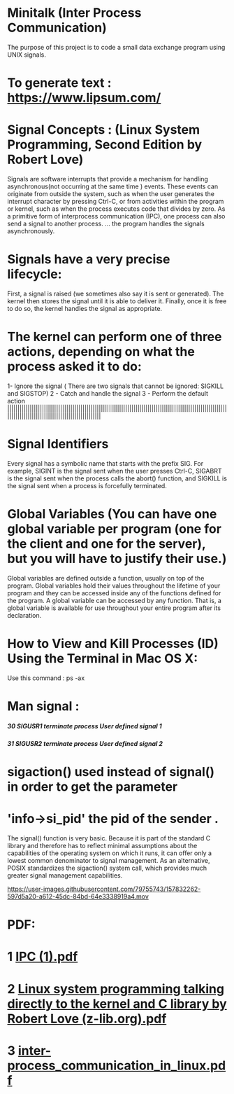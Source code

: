 # Minitalk (Inter Process Communication)
The purpose of this project is to code a small data exchange program using UNIX signals.

# To generate text : https://www.lipsum.com/

# Signal Concepts :  (Linux System Programming, Second Edition by Robert Love)

Signals are software interrupts that provide a mechanism for handling asynchronous(not occurring at the same time ) events. 
These events can originate from outside the system, such as when the user generates the interrupt character by pressing Ctrl-C, 
or from activities within the program or kernel, such as when the process executes code that divides by zero. As a primitive form of interprocess communication (IPC), one process can also send a signal to another process.
	… the program handles the signals asynchronously. 
  
# Signals have a very precise lifecycle:
First, a signal is raised (we sometimes also say it is sent or generated). The kernel then stores the signal until it is able to deliver it.
Finally, once it is free to do so, the kernel handles the signal as appropriate.

# The kernel can perform one of three actions, depending on what the process asked it to do: 
1- Ignore the signal ( There are two signals that cannot be ignored: SIGKILL and SIGSTOP)
2 - Catch and handle the signal
3 - Perform the default action
||||||||||||||||||||||||||||||||||||||||||||||||||||||||||||||||||||||||||||||||||||||||||||||||||||||||||||||||||||||||||||||||||||||||||||||||||||||||||

# Signal Identifiers 
Every signal has a symbolic name that starts with the prefix SIG. For example, SIGINT is the signal sent when the user presses Ctrl-C,
SIGABRT is the signal sent when the process calls the abort() function, and SIGKILL is the signal sent when a process is forcefully terminated.

# Global Variables (You can have one global variable per program (one for the client and one for the server), but you will have to justify their use.)
Global variables are defined outside a function, usually on top of the program. Global variables hold their values throughout the lifetime of your program and they can be accessed inside any of the functions defined for the program.
A global variable can be accessed by any function. That is, a global variable is available for use throughout your entire program after its declaration. 

# How to View and Kill Processes (ID) Using the Terminal in Mac OS X:
Use this command : ps -ax
 
# Man  signal :
##### 30    SIGUSR1      terminate process    User defined signal 1
##### 31    SIGUSR2      terminate process    User defined signal 2

# sigaction() used instead of signal() in order to get the parameter
# 'info->si_pid' the pid of the sender .
The signal() function is very basic. Because it is part of the standard C library and therefore has to reflect minimal assumptions about the capabilities of the operating system on which it runs, it can offer only a lowest common denominator to signal management. As an alternative, POSIX standardizes the sigaction() system call, which provides much greater signal management capabilities. 


https://user-images.githubusercontent.com/79755743/157832262-597d5a20-a612-45dc-84bd-64e3338919a4.mov


# PDF:

# 1 [IPC (1).pdf](https://github.com/anastabiti/Minitalk-/files/8230464/IPC.1.pdf)
# 2 [Linux system programming talking directly to the kernel and C library by Robert Love (z-lib.org).pdf](https://github.com/anastabiti/Minitalk-/files/8230465/Linux.system.programming.talking.directly.to.the.kernel.and.C.library.by.Robert.Love.z-lib.org.pdf)
# 3 [inter-process_communication_in_linux.pdf](https://github.com/anastabiti/Minitalk-/files/8230468/inter-process_communication_in_linux.pdf)




